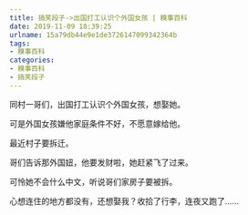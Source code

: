 ```yaml
---
title: 搞笑段子->出国打工认识个外国女孩 | 糗事百科
date: 2019-11-09 18:39:25
urlname: 15a79db44e9e1de3726147099342364b
tags: 
- 糗事百科
categories:
- 糗事百科
- 搞笑段子
---
```

同村一哥们，出国打工认识个外国女孩，想娶她。

可是外国女孩嫌他家庭条件不好，不愿意嫁给他。

最近村子要拆迁。

哥们告诉那外国妞，他要发财啦，她赶紧飞了过来。

可怜她不会什么中文，听说哥们家房子要被拆。

心想连住的地方都没有，还想娶我？收拾了行李，连夜又跑了……


